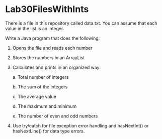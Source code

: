 # Lab30FilesWithInts

There is a file in this repository called data.txt.  You can assume that each value in the list is an integer.

Write a Java program that does the following:

1.  Opens the file and reads each number

2.  Stores the numbers in an ArrayList<Integer>

3.  Calculates and prints in an organized way:

    a.  Total number of integers

    b.  The sum of the integers

    c.  The average value

    d.   The maximum and minimum

    e.  The number of even and odd numbers

4.  Use try/catch for file exception error handling and hasNextInt() or hasNextLine() for data type errors. 
